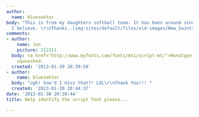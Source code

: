 ```yaml
---
author:
  name: bluesektor
body: "This is from my daughters softball team. It has been around since the 80's
  I believe. \r\nThanks..[img:sites/default/files/old-images/New_Saints_White-Logo_4373.jpg]"
comments:
- author:
    name: Jan
    picture: 112311
  body: <a href="http://www.myfonts.com/fonts/mti/script-mt/">Monotype Script</a>,
    squooshed.
  created: '2013-01-30 20:39:58'
- author:
    name: bluesektor
  body: "ugh! how'd I miss that?! LOL\r\nThank You!!! "
  created: '2013-01-30 20:44:37'
date: '2013-01-30 20:30:44'
title: Help identify the script font please...

---
```

